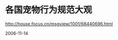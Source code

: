 # 各国宠物行为规范大观

<a href="http://house.focus.cn/msgview/1001/68440696.html">http://house.focus.cn/msgview/1001/68440696.html</a>

2006-11-14